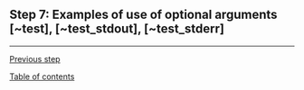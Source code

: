 ## Step 7: Examples of use of optional arguments [~test], [~test_stdout], [~test_stderr] 



---
[Previous step](https://github.com/ocaml-sf/learn-ocaml/blob/master/docs/tutorials/step-6.md)

[Table of contents](https://github.com/ocaml-sf/learn-ocaml/blob/master/docs/howto-write-exercises.md)


